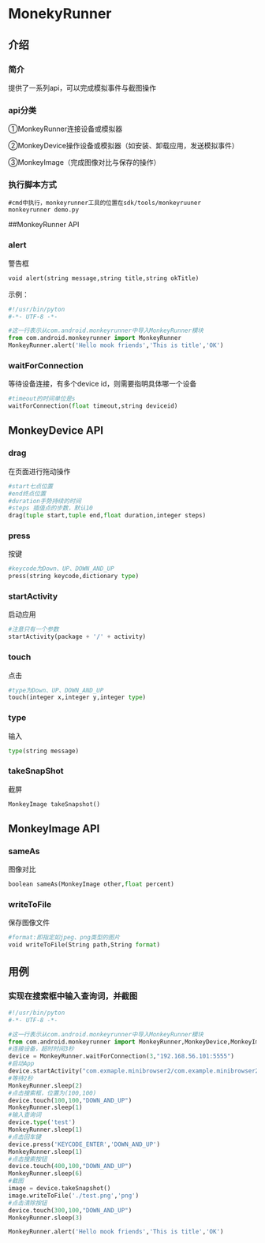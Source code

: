 # MonekyRunner

## 介绍

### 简介

提供了一系列api，可以完成模拟事件与截图操作

### api分类

①MonkeyRunner连接设备或模拟器

②MonkeyDevice操作设备或模拟器（如安装、卸载应用，发送模拟事件）

③MonkeyImage（完成图像对比与保存的操作）

### 执行脚本方式

```shell
#cmd中执行，monkeyrunner工具的位置在sdk/tools/monkeyruuner
monkeyrunner demo.py
```

##MonkeyRunner API

### alert

警告框

~~~python
void alert(string message,string title,string okTitle)
~~~

示例：

~~~python
#!/usr/bin/pyton
#-*- UTF-8 -*-

#这一行表示从com.android.monkeyrunner中导入MonkeyRunner模块
from com.android.monkeyrunner import MonkeyRunner
MonkeyRunner.alert('Hello mook friends','This is title','OK')
~~~

### waitForConnection

等待设备连接，有多个device id，则需要指明具体哪一个设备

~~~python
#timeout的时间单位是s
waitForConnection(float timeout,string deviceid)
~~~

## MonkeyDevice API

### drag

在页面进行拖动操作

~~~python
#start七点位置
#end终点位置
#duration手势持续的时间
#steps 插值点的步数，默认10
drag(tuple start,tuple end,float duration,integer steps)
~~~

### press

按键

~~~python
#keycode为Down、UP、DOWN_AND_UP
press(string keycode,dictionary type)
~~~

### startActivity

启动应用

~~~python
#注意只有一个参数
startActivity(package + '/' + activity)
~~~

### touch

点击

~~~python
#type为Down、UP、DOWN_AND_UP
touch(integer x,integer y,integer type)
~~~

### type

输入

~~~python
type(string message)
~~~

### takeSnapShot

截屏

~~~python
MonkeyImage takeSnapshot()
~~~

## MonkeyImage API

### sameAs

图像对比

~~~python
boolean sameAs(MonkeyImage other,float percent)
~~~

### writeToFile

保存图像文件

~~~python
#format:即指定如jpeg、png类型的图片
void writeToFile(String path,String format)
~~~

## 用例

### 实现在搜索框中输入查询词，并截图

~~~python
#!/usr/bin/pyton
#-*- UTF-8 -*-

#这一行表示从com.android.monkeyrunner中导入MonkeyRunner模块
from com.android.monkeyrunner import MonkeyRunner,MonkeyDevice,MonkeyImage
#连接设备，超时时间3秒
device = MonkeyRunner.waitForConnection(3,"192.168.56.101:5555")
#启动App
device.startActivity("com.exmaple.minibrowser2/com.example.minibrowser2.MainActivity")
#等待2秒
MonkeyRunner.sleep(2)
#点击搜索框，位置为(100,100)
device.touch(100,100,"DOWN_AND_UP")
MonkeyRunner.sleep(1)
#输入查询词
device.type('test')
MonkeyRunner.sleep(1)
#点击回车键
device.press('KEYCODE_ENTER','DOWN_AND_UP')
MonkeyRunner.sleep(1)
#点击搜索按钮
device.touch(400,100,"DOWN_AND_UP")
MonkeyRunner.sleep(6)
#截图
image = device.takeSnapshot()
image.writeToFile('./test.png','png')
#点击清除按钮
device.touch(300,100,"DOWN_AND_UP")
MonkeyRunner.sleep(3)

MonkeyRunner.alert('Hello mook friends','This is title','OK')
~~~

